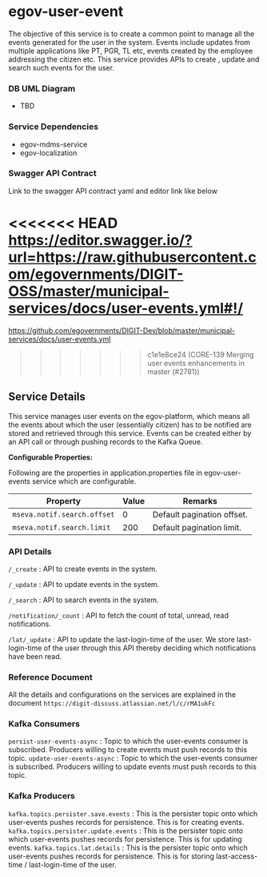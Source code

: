 # egov-user-event

The objective of this service is to create a common point to manage all the events generated for the user in the system. 
Events include updates from multiple applications like PT, PGR, TL etc, events created by the employee addressing the citizen etc. 
This service provides APIs to create , update and search such events for the user.

### DB UML Diagram

- TBD

### Service Dependencies

- egov-mdms-service
- egov-localization

### Swagger API Contract

Link to the swagger API contract yaml and editor link like below

<<<<<<< HEAD
https://editor.swagger.io/?url=https://raw.githubusercontent.com/egovernments/DIGIT-OSS/master/municipal-services/docs/user-events.yml#!/
=======
https://github.com/egovernments/DIGIT-Dev/blob/master/municipal-services/docs/user-events.yml

>>>>>>> c1e1e8ce24 (CORE-139 Merging user events enhancements in master (#2781))

## Service Details

This service manages user events on the egov-platform, which means all the events about which the user (essentially citizen) has to be notified are stored and retrieved through this service. 
Events can be created either by an API call or through pushing records to the Kafka Queue.

**Configurable Properties:**

Following are the properties in application.properties file in egov-user-events service which are configurable.

| Property                     | Value    | Remarks                    | 
| -----------------------------| ---------| ---------------------------|
| `mseva.notif.search.offset`  | 0        | Default pagination offset. |
| `mseva.notif.search.limit`   | 200      | Default pagination limit.  |


### API Details

`/_create` : API to create events in the system.

`/_update` : API to update events in the system.

`/_search` : API to search events in the system.

`/notification/_count` : API to fetch the count of total, unread, read notifications.

`/lat/_update` : API to update the last-login-time of the user. We store last-login-time of the user through this API thereby deciding which notifications have been read.


### Reference Document

All the details and configurations on the services are explained in the document `https://digit-discuss.atlassian.net/l/c/rMA1ukFc`

### Kafka Consumers

`persist-user-events-async` : Topic to which the user-events consumer is subscribed. Producers willing to create events must push records to this topic.
`update-user-events-async` : Topic to which the user-events consumer is subscribed. Producers willing to update events must push records to this topic.

### Kafka Producers

`kafka.topics.persister.save.events` : This is the persister topic onto which user-events pushes records for persistence. This is for creating events. 
`kafka.topics.persister.update.events` : This is the persister topic onto which user-events pushes records for persistence. This is for updating events.
`kafka.topics.lat.details` : This is the persister topic onto which user-events pushes records for persistence. This is for storing last-access-time / last-login-time of the user.